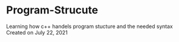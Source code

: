 # Program-Strucute
Learning how c++ handels program stucture and the needed syntax
Created on July 22, 2021